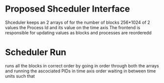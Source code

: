 # Proposed Shceduler Interface 
Shceduler keeps an 2 arrays of for the number of blocks 256*1024 of 2 values the Process Id and its value on the time axis
The frontend is responsible for updating values as blocks and processes are reorderedd

# Scheduler Run 
runs all the blocks in correct order by going in order through both the arrays and running the ascociated PIDs in time axis order waiting in between time units such that

